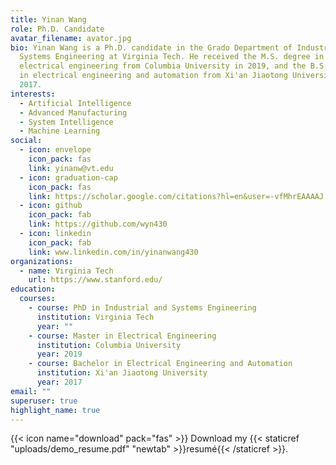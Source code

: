 ```yaml
---
title: Yinan Wang
role: Ph.D. Candidate
avatar_filename: avator.jpg
bio: Yinan Wang is a Ph.D. candidate in the Grado Department of Industrial and
  Systems Engineering at Virginia Tech. He received the M.S. degree in
  electrical engineering from Columbia University in 2019, and the B.S. degree
  in electrical engineering and automation from Xi'an Jiaotong University in
  2017.
interests:
  - Artificial Intelligence
  - Advanced Manufacturing
  - System Intelligence
  - Machine Learning
social:
  - icon: envelope
    icon_pack: fas
    link: yinanw@vt.edu
  - icon: graduation-cap
    icon_pack: fas
    link: https://scholar.google.com/citations?hl=en&user=-vfMhrEAAAAJ
  - icon: github
    icon_pack: fab
    link: https://github.com/wyn430
  - icon: linkedin
    icon_pack: fab
    link: www.linkedin.com/in/yinanwang430
organizations:
  - name: Virginia Tech
    url: https://www.stanford.edu/
education:
  courses:
    - course: PhD in Industrial and Systems Engineering
      institution: Virginia Tech
      year: ""
    - course: Master in Electrical Engineering
      institution: Columbia University
      year: 2019
    - course: Bachelor in Electrical Engineering and Automation
      institution: Xi'an Jiaotong University
      year: 2017
email: ""
superuser: true
highlight_name: true
---
```

{{< icon name="download" pack="fas" >}} Download my {{< staticref "uploads/demo_resume.pdf" "newtab" >}}resumé{{< /staticref >}}.